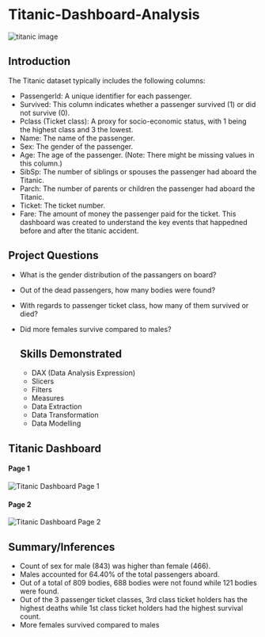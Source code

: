 # Titanic-Dashboard-Analysis
![titanic image](https://github.com/OluwatoyosiSadiq/Titanic-Dashboard-Analysis/assets/155916893/02c69b50-5b9c-4847-9016-e9bb4d0d5965)
## Introduction 

The Titanic dataset typically includes the following columns:

- PassengerId: A unique identifier for each passenger.
- Survived: This column indicates whether a passenger survived (1) or did not survive (0).
- Pclass (Ticket class): A proxy for socio-economic status, with 1 being the highest class and 3 the lowest.
- Name: The name of the passenger.
- Sex: The gender of the passenger.
- Age: The age of the passenger. (Note: There might be missing values in this column.)
- SibSp: The number of siblings or spouses the passenger had aboard the Titanic.
- Parch: The number of parents or children the passenger had aboard the Titanic.
- Ticket: The ticket number.
- Fare: The amount of money the passenger paid for the ticket.
This dashboard was created to understand the key events that happedned before and after the titanic accident. 

## Project Questions 

- What is the gender distribution of the passangers on board?
- Out of the dead passengers, how many bodies were found?
- With regards to passenger ticket class, how many of them survived or died?
- Did more females survive compared to males?

  ## Skills Demonstrated
  - DAX (Data Analysis Expression)
  - Slicers
  - Filters
  - Measures
  - Data Extraction
  - Data Transformation
  - Data Modelling
 
## Titanic Dashboard
#### Page 1
![Titanic Dashboard Page 1](https://github.com/OluwatoyosiSadiq/Titanic-Dashboard-Analysis/assets/155916893/4ba1d79f-51d1-4331-b296-33ca4d76908c)

#### Page 2
![Titanic Dashboard Page 2](https://github.com/OluwatoyosiSadiq/Titanic-Dashboard-Analysis/assets/155916893/caf09739-f7bb-49d5-b389-6ea552a067d3)

## Summary/Inferences
- Count of sex for male (843) was higher than female (466).
- Males accounted for 64.40% of the total passengers aboard.
- Out of a total of 809 bodies, 688 bodies were not found while 121 bodies were found.
- Out of the 3 passenger ticket classes, 3rd class ticket holders has the highest deaths while 1st class ticket holders had the highest survival count.
- More females survived compared to males

